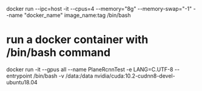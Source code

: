 docker run --ipc=host -it --cpus=4 --memory="8g" --memory-swap="-1" --name "docker_name" image_name:tag  /bin/bash

# run a docker container with /bin/bash command
docker run -it --gpus all --name PlaneRcnnTest -e LANG=C.UTF-8 --entrypoint /bin/bash -v /data:/data nvidia/cuda:10.2-cudnn8-devel-ubuntu18.04